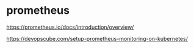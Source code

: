 # prometheus

https://prometheus.io/docs/introduction/overview/

https://devopscube.com/setup-prometheus-monitoring-on-kubernetes/

